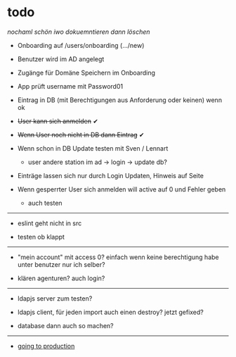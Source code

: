 # todo

_nochaml schön iwo dokuemntieren dann löschen_

- Onboarding auf /users/onboarding (.../new)

- Benutzer wird im AD angelegt

- Zugänge für Domäne Speichern im Onboarding

- App prüft username mit Password01

- Eintrag in DB (mit Berechtigungen aus Anforderung oder keinen) wenn ok

- <s>User kann sich anmelden</s> ✔︎

- <s>Wenn User noch nicht in DB dann Eintrag</s> ✔︎

- Wenn schon in DB Update testen mit Sven / Lennart

  - user andere station im ad -> login -> update db?

- Einträge lassen sich nur durch Login Updaten, Hinweis auf Seite

- Wenn gesperrter User sich anmelden will active auf 0 und Fehler geben

  - auch testen

---

- eslint geht nicht in src

- testen ob klappt

---

- "mein account" mit access 0? einfach wenn keine berechtigung habe unter benutzer nur ich selber?

- klären agenturen? auch login?

---

- ldapjs server zum testen?

- ldapjs client, für jeden import auch einen destroy? jetzt gefixed?

- database dann auch so machen?

---

- [going to production](https://nextjs.org/docs/going-to-production)
